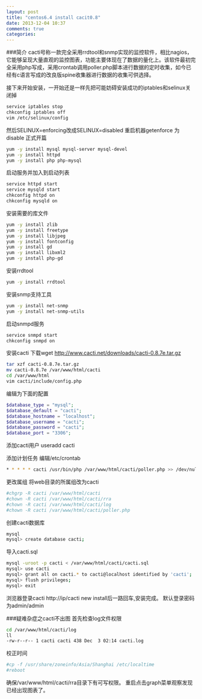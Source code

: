 ```yaml
---
layout: post
title: "centos6.4 install cacit0.8"
date: 2013-12-04 10:37
comments: true
categories: 
---
```

###简介
cacti号称一款完全采用rrdtool和snmp实现的监控软件，相比nagios，它能够呈现大量直观的监控图表，功能主要体现在了数据的量化上。该软件最初完全采用php写成，采用crontab调用poller.php脚本进行数据的定时收集，如今已经有c语言写成的改良版spine收集器进行数据的收集可供选择。

<!-- more -->
接下来开始安装，一开始还是一样先把可能妨碍安装成功的iptables和selinux关闭掉
```sh
service iptables stop
chkconfig iptables off
vim /etc/selinux/config
```
然后SELINUX=enforcing改成SELINUX=disabled
重启机器getenforce 为disable
正式开篇
```sh
yum -y install mysql mysql-server mysql-devel
yum -y install httpd
yum -y install php php-mysql
```

启动服务并加入到启动列表
```sh
service httpd start
service mysqld start
chkconfig httpd on
chkconfig mysqld on
```

安装需要的库文件
```sh
yum -y install zlib
yum -y install freetype
yum -y install libjpeg
yum -y install fontconfig
yum -y install gd
yum -y install libxml2
yum -y install php-gd
```

安装rrdtool
```sh
yum -y install rrdtool
```

安装snmp支持工具
```sh
yum -y install net-snmp
yum -y install net-snmp-utils
```

启动snmpd服务
```sh
service snmpd start
chkconfig snmpd on
```

安装cacti
下载wget http://www.cacti.net/downloads/cacti-0.8.7e.tar.gz

```sh
tar xzf cacti-0.8.7e.tar.gz
mv cacti-0.8.7e /var/www/html/cacti
cd /var/www/html
vim cacti/include/config.php
```
编辑为下面的配置
```php
$database_type = "mysql";
$database_default = "cacti";
$database_hostname = "localhost";
$database_username = "cacti";
$database_password = "cacti";
$database_port = "3306";
```

添加cacti用户
useradd cacti

添加计划任务
编辑/etc/crontab
```sh
* * * * * cacti /usr/bin/php /var/www/html/cacti/poller.php >> /dev/null 2>&1
```

更改属组
将web目录的所属组改为cacti
```sh
#chgrp -R cacti /var/www/html/cacti
#chown -R cacti /var/www/html/cacti/rra
#chown -R cacti /var/www/html/cacti/log
#chown -R cacti /var/www/html/cacti/poller.php
```

创建cacti数据库
```sh
mysql
mysql> create database cacti;
```
导入cacti.sql
```sh
mysql -uroot -p cacti < /var/www/html/cacti/cacti.sql
mysql> use cacti
mysql> grant all on cacti.* to cacti@localhost identified by 'cacti';
mysql> flush privileges;
mysql> exit
```

浏览器登录cacti
http://ip/cacti
new install后一路回车,安装完成。
默认登录密码为admin/admin

###疑难杂症之cacti不出图
首先检查log文件权限
```sh
cd /var/www/html/cacti/log
ll
-rw-r--r-- 1 cacti cacti 438 Dec  3 02:14 cacti.log
```

校正时间
```sh
#cp -f /usr/share/zoneinfo/Asia/Shanghai /etc/localtime
#reboot
```


确保/var/www/html/cacti/rra目录下有可写权限。
重启点击graph菜单观察发现已经出现图表了。

